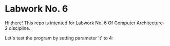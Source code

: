 # Labwork No. 6

Hi there! This repo is intented for Labwork No. 6 Of Computer Architecture-2 discipline.

Let's test the program by setting  parameter 't' to 4:


